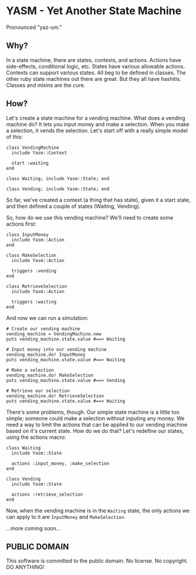 # YASM - Yet Another State Machine

Pronounced "yaz-um."

## Why?

In a state machine, there are states, contexts, and actions. Actions have side-effects, conditional logic, etc. States have various allowable actions. 
Contexts can support various states. All beg to be defined in classes. The other ruby state machines out there are great. But they all have hashitis. 
Classes and mixins are the cure.

## How?

Let's create a state machine for a vending machine. What does a vending machine do? It lets you input money and make a selection. When you make a selection, 
it vends the selection. Let's start off with a really simple model of this: 

    class VendingMachine
      include Yasm::Context

      start :waiting
    end

    class Waiting; include Yasm::State; end

    class Vending; include Yasm::State; end

So far, we've created a context (a thing that has state), given it a start state, and then defined a couple of states (Waiting, Vending).

So, how do we use this vending machine? We'll need to create some actions first:

    class InputMoney
      include Yasm::Action
    end
    
    class MakeSelection
      include Yasm::Action
      
      triggers :vending
    end

    class RetrieveSelection
      include Yasm::Action
      
      triggers :waiting
    end

And now we can run a simulation:
    
    # Create our vending machine
    vending_machine = VendingMachine.new
    puts vending_machine.state.value #==> Waiting
    
    # Input money into our vending machine
    vending_machine.do! InputMoney
    puts vending_machine.state.value #==> Waiting
    
    # Make a selection
    vending_machine.do! MakeSelection
    puts vending_machine.state.value #==> Vending

    # Retrieve our selection
    vending_machine.do! RetrieveSelection
    puts vending_machine.state.value #==> Waiting

There's some problems, though. Our simple state machine is a little too simple; someone could make a selection without inputing any money. 
We need a way to limit the actions that can be applied to our vending machine based on it's current state. How do we do that? Let's redefine
our states, using the actions macro:

    class Waiting
      include Yasm::State

      actions :input_money, :make_selection
    end

    class Vending
      include Yasm::State
      
      actions :retrieve_selection
    end

Now, when the vending machine is in the `Waiting` state, the only actions we can apply to it are `InputMoney` and `MakeSelection`.

...more coming soon...

## PUBLIC DOMAIN

This software is committed to the public domain. No license. No copyright. DO ANYTHING! 
